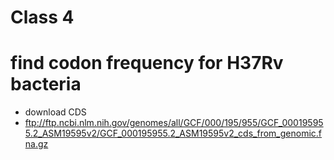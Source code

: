 # Class 4

# find codon frequency for H37Rv bacteria
 
- download CDS
- ftp://ftp.ncbi.nlm.nih.gov/genomes/all/GCF/000/195/955/GCF_000195955.2_ASM19595v2/GCF_000195955.2_ASM19595v2_cds_from_genomic.fna.gz
